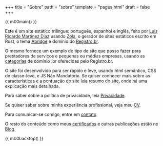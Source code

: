 +++
title = "Sobre"
path = "sobre"
template = "pages.html"
draft = false
+++

{{ m00main() }}

Este é um site estático trilíngue: português, espanhol e inglês, feito por [Luis Ricardo Martínez Díaz](https://github.com/m00sp) usando [Zola](https://www.getzola.org/), o gerador de sites estáticos escrito em Rust, o tema [Abridge](https://github.com/Jieiku/abridge) e domínio do [Registro.br](https://registro.br).

O mesmo fornece um exemplo do tipo de site que posso fazer para prestadores de serviços e pequenas ou médias empresas, usando as [categorias](https://registro.br/dominio/categorias/) de domínio .br oferecidas pelo Registro.br.

O site foi desenvolvido para ser rápido e leve, usando html semântico, CSS de classe-leve, e JS Não Mandatório. Se quiser conhecer mais sobre as características e a pontuação do site leia [resumo do site](@/blog/resumo/index.md), onde há uma explicação mais detalhada.

Para saber sobre a política de privacidade, leia [Privacidade](@/pages/privacidade.md).

Se quiser saber sobre minha experiência profissional, veja meu [CV](@/pages/cv.md).

Para comunicar-se comigo, entre em [contato](@/pages/contato.md).

O resto do conteúdo como meus [certificados](@/blog/certificados/index.md) e outras publicações estão no [Blog](@/blog/_index.md).

{{ m00backtop() }}
